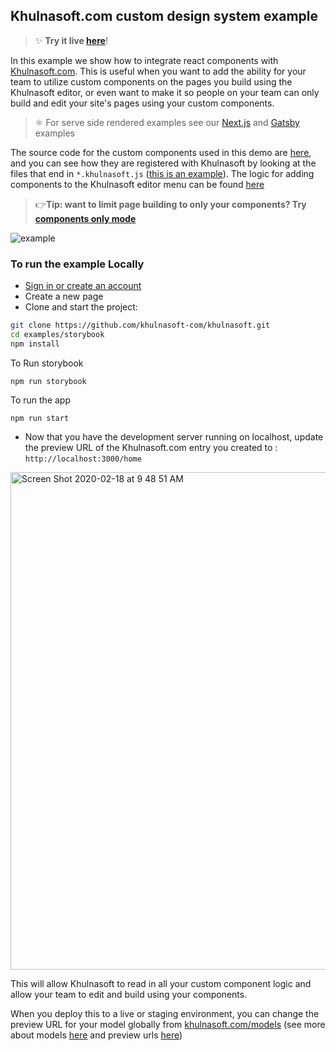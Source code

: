 ## Khulnasoft.com custom design system example

> ✨ **Try it live [here](https://khulnasoft-storybook.firebaseapp.com/)**!

In this example we show how to integrate react components with [Khulnasoft.com](https://khulnasoft.com). This is useful when you want to add the ability for your team to utilize custom components on the pages you build using the Khulnasoft editor, or even want to make it so people on your team can only build and edit your site's pages using your custom components.

> ⚛️ For serve side rendered examples see our [Next.js](https://github.com/khulnasoft-com/khulnasoft/tree/main/examples/next-js) and [Gatsby](https://github.com/KhulnasoftIO/gatsby-starter-khulnasoft) examples

The source code for the custom components used in this demo are [here](src/components), and you can see how they are registered with Khulnasoft by looking at the files that end in `*.khulnasoft.js` ([this is an example](https://github.com/khulnasoft-com/khulnasoft/blob/main/examples/react-design-system/src/components/ProductsList/ProductsList.khulnasoft.js)). The logic for adding components to the Khulnasoft editor menu can be found [here](https://github.com/khulnasoft-com/khulnasoft/blob/main/examples/react-design-system/src/khulnasoft-settings.js)

> 👉**Tip: want to limit page building to only your components? Try [components only mode](https://khulnasoft.com/c/docs/guides/components-only-mode)**

<img src="https://imgur.com/PJW3b4S.gif" alt="example" />

### To run the example Locally

- [Sign in or create an account](https://khulnasoft.com)
- Create a new page
- Clone and start the project:

```bash
git clone https://github.com/khulnasoft-com/khulnasoft.git
cd examples/storybook
npm install
```

To Run storybook

```
npm run storybook
```

To run the app

```
npm run start
```

- Now that you have the development server running on localhost, update the preview URL of the Khulnasoft.com entry you created to : `http://localhost:3000/home`

<img width="796" alt="Screen Shot 2020-02-18 at 9 48 51 AM" src="https://user-images.githubusercontent.com/5093430/74763082-f5457100-5233-11ea-870b-a1b17c7f99fe.png">

This will allow Khulnasoft to read in all your custom component logic and allow your team to edit and build using your components.

When you deploy this to a live or staging environment, you can change the preview URL for your model globally from [khulnasoft.com/models](https://khulnasoft.com/models) (see more about models [here](https://khulnasoft.com/c/docs/guides/getting-started-with-models) and preview urls [here](https://khulnasoft.com/c/docs/guides/preview-url))
